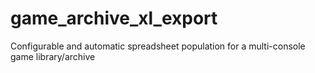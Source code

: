 # game_archive_xl_export
Configurable and automatic spreadsheet population for a multi-console game library/archive
